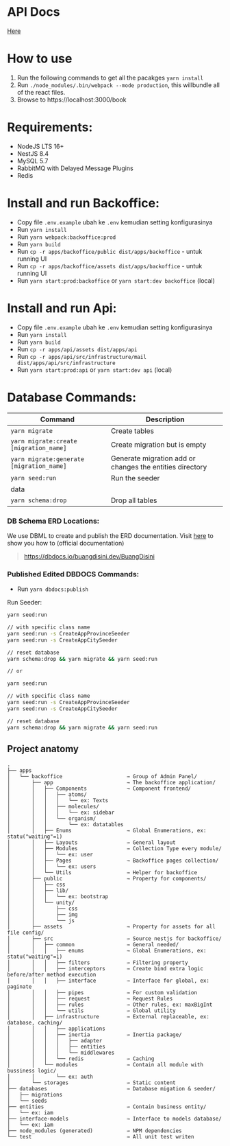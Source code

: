 # API Docs

[Here](https://documenter.getpostman.com/view/21019377/Uz5FLd1A)

# How to use

1. Run the following commands to get all the pacakges
   `yarn install`
2. Run `./node_modules/.bin/webpack --mode production`, this willbundle all of the react files.
3. Browse to https://localhost:3000/book

# Requirements:

-   NodeJS LTS 16+
-   NestJS 8.4
-   MySQL 5.7
-   RabbitMQ with Delayed Message Plugins
-   Redis

# Install and run Backoffice:

-   Copy file `.env.example` ubah ke `.env` kemudian setting konfigurasinya
-   Run `yarn install`
-   Run `yarn webpack:backoffice:prod`
-   Run `yarn build`
-   Run `cp -r apps/backoffice/public dist/apps/backoffice` - untuk running UI
-   Run `cp -r apps/backoffice/assets dist/apps/backoffice` - untuk running UI
-   Run `yarn start:prod:backoffice` or `yarn start:dev backoffice` (local)

# Install and run Api:

-   Copy file `.env.example` ubah ke `.env` kemudian setting konfigurasinya
-   Run `yarn install`
-   Run `yarn build`
-   Run `cp -r apps/api/assets dist/apps/api`
-   Run `cp -r apps/api/src/infrastructure/mail dist/apps/api/src/infrastructure`
-   Run `yarn start:prod:api` or `yarn start:dev api` (local)

# Database Commands:

| Command                                  | Description                                              |
| ---------------------------------------- | -------------------------------------------------------- |
| `yarn migrate`                           | Create tables                                            |
| `yarn migrate:create [migration_name]`   | Create migration but is empty                            |
| `yarn migrate:generate [migration_name]` | Generate migration add or changes the entities directory |
| `yarn seed:run`                          | Run the seeder                                           |
| data                                     |
| `yarn schema:drop`                       | Drop all tables                                          |

### DB Schema ERD Locations:

We use DBML to create and publish the ERD documentation. Visit [here](https://www.dbml.org/home/#dbdiagram) to show you how to (official documentation)

> https://dbdocs.io/buangdisini.dev/BuangDisini

### Published Edited DBDOCS Commands:

-   Run `yarn dbdocs:publish`

Run Seeder:

```bash
yarn seed:run

// with specific class name
yarn seed:run -s CreateAppProvinceSeeder
yarn seed:run -s CreateAppCitySeeder

// reset database
yarn schema:drop && yarn migrate && yarn seed:run

// or

yarn seed:run

// with specific class name
yarn seed:run -s CreateAppProvinceSeeder
yarn seed:run -s CreateAppCitySeeder

// reset database
yarn schema:drop && yarn migrate && yarn seed:run
```

## Project anatomy

```
.
├── apps   
│   └── backoffice                     → Group of Admin Panel/
│       ├── app                        → The backoffice application/
│       │   ├── Components             → Component frontend/
│       │   │   ├── atoms/
│       │   │   │   └── ex: Texts
│       │   │   ├── molecules/
│       │   │   │   └── ex: sidebar
│       │   │   └── organism/
│       │   │       └── ex: datatables
│       │   ├── Enums                  → Global Enumerations, ex: statu("waiting"=1)
│       │   ├── Layouts                → General layout
│       │   ├── Modules                → Collection Type every module/
│       │   │   └── ex: user
│       │   ├── Pages                  → Backoffice pages collection/
│       │   │   └── ex: users
│       │   └── Utils                  → Helper for backoffice
│       ├── public                     → Property for components/
│       │   ├── css
│       │   ├── lib/
│       │   │   └── ex: bootstrap
│       │   └── unity/
│       │       ├── css
│       │       ├── img
│       │       └── js
│       ├── assets                     → Property for assets for all file config/
│       ├── src                        → Source nestjs for backoffice/
│       │   ├── common                 → General needed/
│       │   │   ├── enums              → Global Enumerations, ex: statu("waiting"=1)
│       │   │   ├── filters            → Filtering property
│       │   │   ├── interceptors       → Create bind extra logic before/after method execution
│       │   │   ├── interface          → Interface for global, ex: paginate
│       │   │   ├── pipes              → For custom validation
│       │   │   ├── request            → Request Rules
│       │   │   ├── rules              → Other rules, ex: maxBigInt
│       │   │   └── utils              → Global utility
│       │   ├── infrastructure         → External replaceable, ex: database, caching/
│       │   │   ├── applications
│       │   │   ├── inertia            → Inertia package/
│       │   │   │   ├── adapter
│       │   │   │   ├── entities
│       │   │   │   └── middlewares
│       │   │   └── redis              → Caching
│       │   └── modules                → Contain all module with bussiness logic/
│       │       └── ex: auth
│       └── storages                   → Static content
├── databases                          → Database migation & seeder/
│   ├── migrations
│   └── seeds
├── entities                           → Contain business entity/
│   └── ex: iam
├── interface-models                   → Interface to models database/
│   └── ex: iam
├── node_modules (generated)           → NPM dependencies
└── test                               → All unit test writen
```
